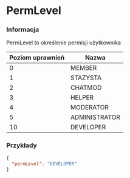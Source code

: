# PermLevel

### Informacja

PermLevel to określenie permisji użytkownika

| Poziom uprawnień | Nazwa         |
|------------------|---------------|
| 0                | MEMBER        |
| 1                | STAZYSTA      |
| 2                | CHATMOD       |
| 3                | HELPER        |
| 4                | MODERATOR     |
| 5                | ADMINISTRATOR |
| 10               | DEVELOPER     |

### Przykłady

```json
{
  "permLevel": "DEVELOPER"
}
```